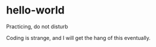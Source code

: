 # hello-world
Practicing, do not disturb

Coding is strange, and I will get the hang of this eventually.
